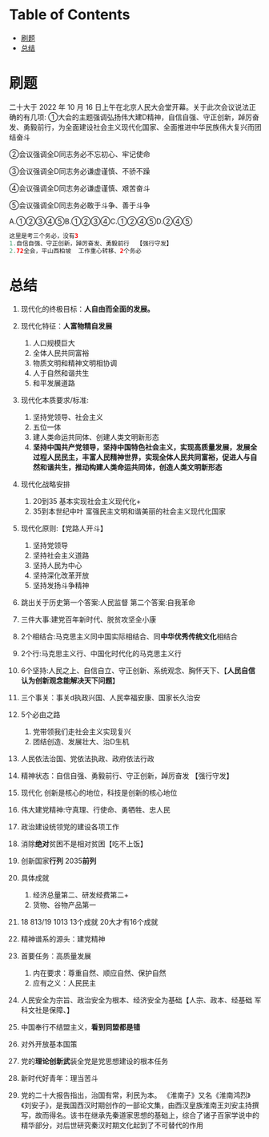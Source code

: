 # Table of Contents

* [刷题](#刷题)
* [总结](#总结)


# 刷题

二十大于 2022 年 10 月 16 日上午在北京人民大会堂开幕。关于此次会议说法正确的有几项:
①大会的主题强调弘扬伟大建D精神，自信自强、守正创新，踔厉奋发、勇毅前行，为全面建设社会主义现代化国家、全面推进中华民族伟大复兴而团结奋斗

②会议强调全D同志务必不忘初心、牢记使命

③会议强调全D同志务必谦虚谨慎、不骄不躁

④会议强调全D同志务必谦虚谨慎、艰苦奋斗

⑤会议强调全D同志务必敢于斗争、善于斗争

A.①②③④⑤B.①②③④C.①②④⑤D.②④⑤

```java
这里是考三个务必，没有3
1.自信自强、守正创新，踔厉奋发、勇毅前行  【强行守发】
2.72全会，平山西柏坡  工作重心转移、2个务必
```





# 总结

1. 现代化的终极目标：**人自由而全面的发展。**

2. 现代化特征：**人富物精自发展**

   1. 人口规模巨大
   2. 全体人民共同富裕
   3. 物质文明和精神文明相协调
   4. 人于自然和谐共生
   5.  和平发展道路

3. 现代化本质要求/标准:

   1. 坚持党领导、社会主义
   2. 五位一体
   3. 建人类命运共同体、创建人类文明新形态
   4. **坚持中国共产党领导，坚持中国特色社会主义，实现高质量发展，发展全过程人民民主，丰富人民精神世界，实现全体人民共同富裕，促进人与自然和谐共生，推动构建人类命运共同体，创造人类文明新形态**

4. 现代化战略安排

   1. 20到35 基本实现社会主义现代化+
   2. 35到本世纪中叶 富强民主文明和谐美丽的社会主义现代化国家

5. 现代化原则:【党路人开斗】

   1. 坚持党领导 
   2. 坚持社会主义道路
   3.  坚持人民为中心
   4. 坚持深化改革开放
   5. 坚持发扬斗争精神

6. 跳出关于历史第一个答案:人民监督 第二个答案:自我革命

7. 三件大事:建党百年新时代、脱贫攻坚全小康

8. 2个相结合:马克思主义同中国实际相结合、同**中华优秀传统文化**相结合

9. 2个行:马克思主义行、中国化时代化的马克思主义行

10.  6个坚持:人民之上、自信自立、守正创新、系统观念、胸怀天下、【**人民自信认为创新观念能解决天下问题**】

11. 三个事关：事关d执政兴国、人民幸福安康、国家长久治安

12. 5个必由之路

    1. 党带领我们走社会主义实现复兴
    2. 团结创造、发展壮大、治D生机

13. 人民依法治国、党依法执政、政府依法行政

14. 精神状态：自信自强、勇毅前行、守正创新，踔厉奋发 【强行守发】

15. 现代化 创新是核心的地位，科技是创新的核心地位

16. 伟大建党精神:守真理、行使命、勇牺牲、忠人民

17. 政治建设统领党的建设各项工作

18. 消除**绝对**贫困不是相对贫困【吃不上饭】

19. 创新国家**行列** 2035**前列**

20. 具体成就

    1. 经济总量第二、研发经费第二+
    2. 货物、谷物产品第一

21. 18 813/19 1013 13个成就 20大才有16个成就

22. 精神谱系的源头：建党精神

23. 首要任务：高质量发展

    1. 内在要求：尊重自然、顺应自然、保护自然
    2. 应有之义：人民民主

24. 人民安全为宗旨、政治安全为根本、经济安全为基础【人宗、政本、经基础 军科文社是保障、】

25. 中国奉行不结盟主义，**看到同盟都是错**

26. 对外开放基本国策

27. 党的**理论创新武**装全党是党思想建设的根本任务

28. 新时代好青年：理当苦斗

29. 党的二十大报告指出，治国有常，利民为本。  《淮南子》又名《淮南鸿烈》《刘安子》，是我国西汉时期创作的一部论文集，由西汉皇族淮南王刘安主持撰写，故而得名。该书在继承先秦道家思想的基础上，综合了诸子百家学说中的精华部分，对后世研究秦汉时期文化起到了不可替代的作用

    

